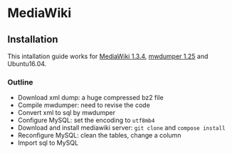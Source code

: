
# MediaWiki

## Installation

This intallation guide works for [MediaWiki 1.3.4](https://github.com/wikimedia/mediawiki), [mwdumper 1.25](https://gerrit.wikimedia.org/r/mediawiki/tools/mwdumper) and Ubuntu16.04.

### Outline

  * Download xml dump: a huge compressed bz2 file
  * Compile mwdumper: need to revise the code
  * Convert xml to sql by mwdumper
  * Configure MySQL: set the encoding to `utf8mb4`
  * Download and install mediawiki server: `git clone` and `compose install`
  * Reconfigure MySQL: clean the tables, change a column
  * Import sql to MySQL
  
